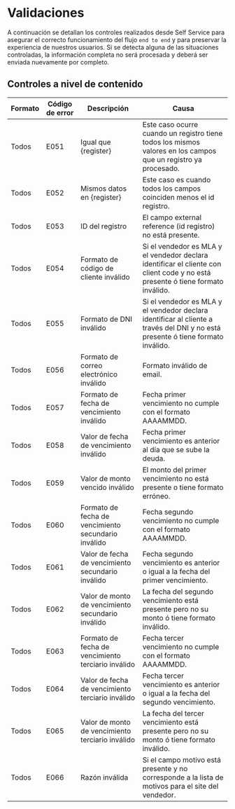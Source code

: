 # Validaciones

A continuación se detallan los controles realizados desde Self Service para asegurar el correcto funcionamiento del flujo `end to end` y para preservar la experiencia de nuestros usuarios. Si se detecta alguna de las situaciones controladas, la información completa no será procesada y deberá ser enviada nuevamente por completo.

## Controles a nivel de contenido

| Formato | Código de error | Descripción                                             | Causa                                                                                   |
|---------|-----------------|---------------------------------------------------------|-----------------------------------------------------------------------------------------|
| Todos   | E051            | Igual que {register}                                    | Este caso ocurre cuando un registro tiene todos los mismos valores en los campos que un registro ya procesado. |
| Todos   | E052            | Mismos datos en {register}                              | Este caso es cuando todos los campos coinciden menos el id registro.                     |
| Todos   | E053            | ID del registro                                         | El campo external reference (id registro) no está presente.                              |
| Todos   | E054            | Formato de código de cliente inválido                  | Si el vendedor es MLA y el vendedor declara identificar el cliente con client code y no está presente ó tiene formato inválido. |
| Todos   | E055            | Formato de DNI inválido                                 | Si el vendedor es MLA y el vendedor declara identificar al cliente a través del DNI y no está presente ó tiene formato inválido. |
| Todos   | E056            | Formato de correo electrónico inválido                  | Formato inválido de email.                                                              |
| Todos   | E057            | Formato de fecha de vencimiento inválido                | Fecha primer vencimiento no cumple con el formato AAAAMMDD.                              |
| Todos   | E058            | Valor de fecha de vencimiento inválido                  | Fecha primer vencimiento es anterior al día que se sube la deuda.                        |
| Todos   | E059            | Valor de monto vencido inválido                         | El monto del primer vencimiento no está presente o tiene formato erróneo.                |
| Todos   | E060            | Formato de fecha de vencimiento secundario inválido     | Fecha segundo vencimiento no cumple con el formato AAAAMMDD.                             |
| Todos   | E061            | Valor de fecha de vencimiento secundario inválido       | Fecha segundo vencimiento es anterior o igual a la fecha del primer vencimiento.          |
| Todos   | E062            | Valor de monto de vencimiento secundario inválido       | La fecha del segundo vencimiento está presente pero no su monto ó tiene formato inválido. |
| Todos   | E063            | Formato de fecha de vencimiento terciario inválido      | Fecha tercer vencimiento no cumple con el formato AAAAMMDD.                              |
| Todos   | E064            | Valor de fecha de vencimiento terciario inválido        | Fecha tercer vencimiento es anterior o igual a la fecha del segundo vencimiento.          |
| Todos   | E065            | Valor de monto de vencimiento terciario inválido        | La fecha del tercer vencimiento está presente pero no su monto ó tiene formato inválido. |
| Todos   | E066            | Razón inválida                                          | Si el campo motivo está presente y no corresponde a la lista de motivos para el site del vendedor. |